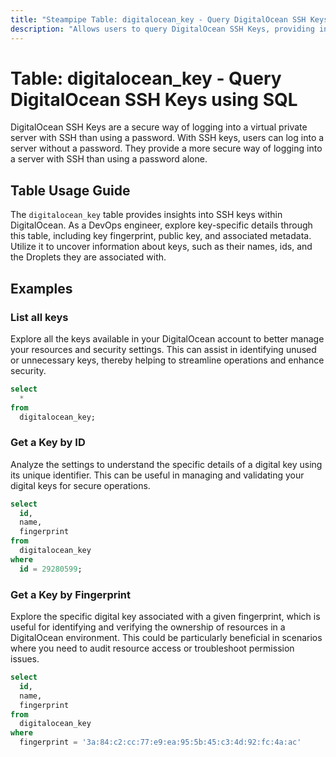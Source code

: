 ```yaml
---
title: "Steampipe Table: digitalocean_key - Query DigitalOcean SSH Keys using SQL"
description: "Allows users to query DigitalOcean SSH Keys, providing insights into the SSH keys used to access Droplets."
---
```


# Table: digitalocean_key - Query DigitalOcean SSH Keys using SQL

DigitalOcean SSH Keys are a secure way of logging into a virtual private server with SSH than using a password. With SSH keys, users can log into a server without a password. They provide a more secure way of logging into a server with SSH than using a password alone.

## Table Usage Guide

The `digitalocean_key` table provides insights into SSH keys within DigitalOcean. As a DevOps engineer, explore key-specific details through this table, including key fingerprint, public key, and associated metadata. Utilize it to uncover information about keys, such as their names, ids, and the Droplets they are associated with.

## Examples

### List all keys
Explore all the keys available in your DigitalOcean account to better manage your resources and security settings. This can assist in identifying unused or unnecessary keys, thereby helping to streamline operations and enhance security.

```sql
select
  *
from
  digitalocean_key;
```

### Get a Key by ID
Analyze the settings to understand the specific details of a digital key using its unique identifier. This can be useful in managing and validating your digital keys for secure operations.

```sql
select
  id,
  name,
  fingerprint
from
  digitalocean_key
where
  id = 29280599;
```

### Get a Key by Fingerprint
Explore the specific digital key associated with a given fingerprint, which is useful for identifying and verifying the ownership of resources in a DigitalOcean environment. This could be particularly beneficial in scenarios where you need to audit resource access or troubleshoot permission issues.

```sql
select
  id,
  name,
  fingerprint
from
  digitalocean_key
where
  fingerprint = '3a:84:c2:cc:77:e9:ea:95:5b:45:c3:4d:92:fc:4a:ac'
```